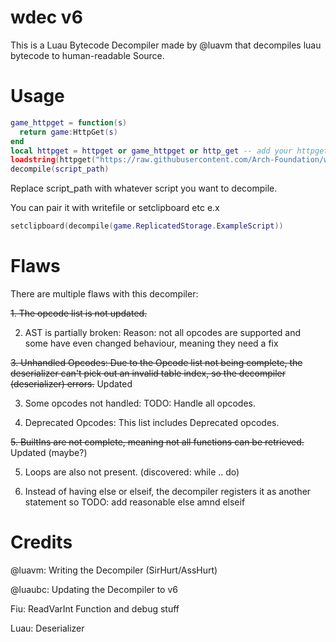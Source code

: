 # wdec v6

This is a Luau Bytecode Decompiler made by @luavm that decompiles luau bytecode to human-readable Source.

# Usage
```lua
game_httpget = function(s)
  return game:HttpGet(s)
end
local httpget = httpget or game_httpget or http_get -- add your httpget func here
loadstring(httpget("https://raw.githubusercontent.com/Arch-Foundation/wdec-v6/refs/heads/main/lua.luau"))()
decompile(script_path)
```
Replace script_path with whatever script you want to decompile.

You can pair it with writefile or setclipboard etc
e.x
```lua
setclipboard(decompile(game.ReplicatedStorage.ExampleScript))
```

# Flaws
There are multiple flaws with this decompiler:

~~1. The opcode list is not updated.~~

2. AST is partially broken: Reason: not all opcodes are supported and some have even changed behaviour, meaning they need a fix

~~3. Unhandled Opcodes: Due to the Opcode list not being complete, the deserializer can't pick out an invalid table index, so the decompiler (deserializer) errors.~~ Updated

3. Some opcodes not handled: TODO: Handle all opcodes.
 
4. Deprecated Opcodes: This list includes Deprecated opcodes.
 
~~5. BuiltIns are not complete, meaning not all functions can be retrieved.~~ Updated (maybe?)

5. Loops are also not present. (discovered: while .. do)

6. Instead of having else or elseif, the decompiler registers it as another statement so TODO: add reasonable else amnd elseif


# Credits

@luavm: Writing the Decompiler (SirHurt/AssHurt)

@luaubc: Updating the Decompiler to v6

Fiu: ReadVarInt Function and debug stuff

Luau: Deserializer
